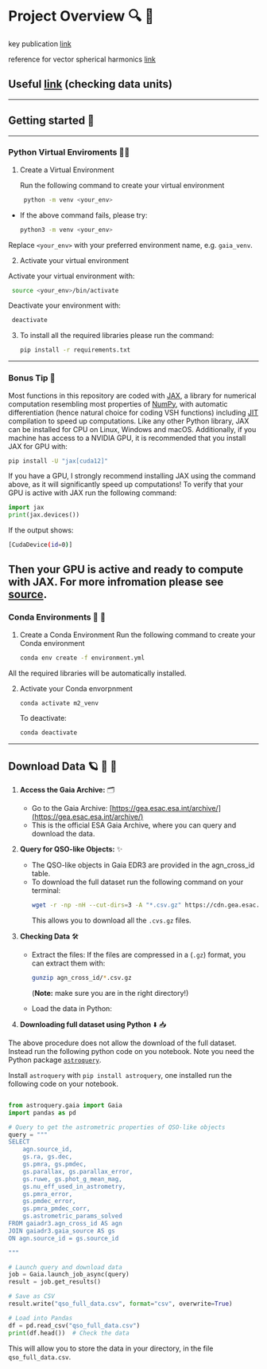 #  Project Overview :mag: :memo:

key publication [link](https://www.aanda.org/articles/aa/full_html/2021/05/aa39734-20/aa39734-20.html)

reference for vector spherical harmonics [link](https://www.aanda.org/articles/aa/pdf/2012/11/aa19927-12.pdf)

Useful [link](https://irsa.ipac.caltech.edu/data/Gaia/dr3/gaia_dr3_source_colDescriptions.html) (checking data units)
---

---
## Getting started :rocket:
---
### Python Virtual Enviroments :snake::test_tube:

1. Create a Virtual Environment

   Run the following command to create your virtual environment

   ``` bash
    python -m venv <your_env>

- If the above command fails, please try:
   ```bash
   python3 -m venv <your_env>

Replace `<your_env>` with your preferred environment name, e.g. `gaia_venv`.

2. Activate your virtual environment

  Activate your virtual environment with:
   ```bash
    source <your_env>/bin/activate
   ```
  Deactivate your environment with:
   ```bash
    deactivate
   ```
3. To install all the required libraries please run the command:
   ```bash
   pip install -r requirements.txt
   ```
---

### Bonus Tip :gift:

Most functions in this repository are coded with [JAX](https://docs.jax.dev/en/latest/index.html), a library for numerical computation resembling most properties of [NumPy](https://numpy.org/), with automatic differentiation (hence natural choice for coding VSH functions) including [JIT](https://docs.jax.dev/en/latest/_autosummary/jax.jit.html) compilation to speed up computations. 
Like any other Python library, JAX can be installed for CPU on Linux, Windows and macOS. Additionally, if you machine has access to a NVIDIA GPU, it is recommended that you install JAX for GPU with:
  ```bash
  pip install -U "jax[cuda12]"
  ```
If you have a GPU, I strongly recommend installing JAX using the command above, as it will significantly speed up computations! To verify that your GPU is active with JAX run the following command:
  ```python
  import jax
  print(jax.devices())
  ```
If the output shows:
 ```bash
[CudaDevice(id=0)]
 ```
Then your GPU is active and ready to compute with JAX. For more infromation please see [source](https://docs.jax.dev/en/latest/quickstart.html).
---

### Conda Environments :snake: :test_tube:

1. Create a Conda Environment
   Run the following command to create your Conda environment

    ```bash
    conda env create -f environment.yml
    ```

All the required libraries will be automatically installed.

2. Activate your Conda envorpnment

    ```bash
    conda activate m2_venv
    ```

   To deactivate: 
   
    ```bash
    conda deactivate
    ```
---

## Download Data :ringed_planet: :telescope: :floppy_disk:

1. <b>Access the Gaia Archive:</b> :card_index_dividers:
     - Go to the Gaia Archive: [https://gea.esac.esa.int/archive/](https://gea.esac.esa.int/archive/)
     - This is the official ESA Gaia Archive, where you can query and download the data.

2. <b>Query for QSO-like Objects:</b> :sparkles: 
     - The QSO-like objects in Gaia EDR3 are provided in the agn_cross_id table.
     - To download the full dataset run the following command on your terminal:
          ```bash
          wget -r -np -nH --cut-dirs=3 -A "*.csv.gz" https://cdn.gea.esac.esa.int/Gaia/gedr3/auxiliary/agn_cross_id/
          ```
        This allows you to download all the ```.cvs.gz``` files.

3. <b>Checking Data</b> :hammer_and_wrench:
     - Extract the files:
       If the files are compressed in a (```.gz```) format, you can extract them with:
       ```bash
       gunzip agn_cross_id/*.csv.gz
       ```
       (<b>Note:</b> make sure you are in the right directory!)

     - Load the data in Python:

4. <b>Downloading full dataset using Python</b> :arrow_down: :inbox_tray:

The above procedure does not allow the download of the full dataset. Instead run the following python code on you notebook. Note you need the Python package [```astroquery```](https://astroquery.readthedocs.io/en/latest/).

Install ```astroquery``` with ```pip install astroquery```, one installed run the following code on your notebook. 
```python

from astroquery.gaia import Gaia
import pandas as pd

# Query to get the astrometric properties of QSO-like objects
query = """
SELECT 
    agn.source_id, 
    gs.ra, gs.dec, 
    gs.pmra, gs.pmdec, 
    gs.parallax, gs.parallax_error, 
    gs.ruwe, gs.phot_g_mean_mag,
    gs.nu_eff_used_in_astrometry,
    gs.pmra_error,
    gs.pmdec_error,
    gs.pmra_pmdec_corr,
    gs.astrometric_params_solved
FROM gaiadr3.agn_cross_id AS agn
JOIN gaiadr3.gaia_source AS gs 
ON agn.source_id = gs.source_id

"""

# Launch query and download data
job = Gaia.launch_job_async(query)
result = job.get_results()

# Save as CSV
result.write("qso_full_data.csv", format="csv", overwrite=True)

# Load into Pandas
df = pd.read_csv("qso_full_data.csv")
print(df.head())  # Check the data

```
This will allow you to store the data in your directory, in the file ```qso_full_data.csv```. 